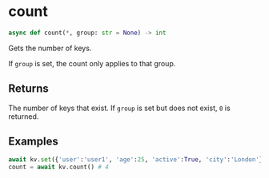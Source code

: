 # count

```py
async def count(*, group: str = None) -> int
```

Gets the number of keys.

If `group` is set, the count only applies to that group.

## Returns
The number of keys that exist. If `group` is set but does not exist, `0` is returned.


## Examples

```py
await kv.set({'user':'user1', 'age':25, 'active':True, 'city':'London'})
count = await kv.count() # 4
```